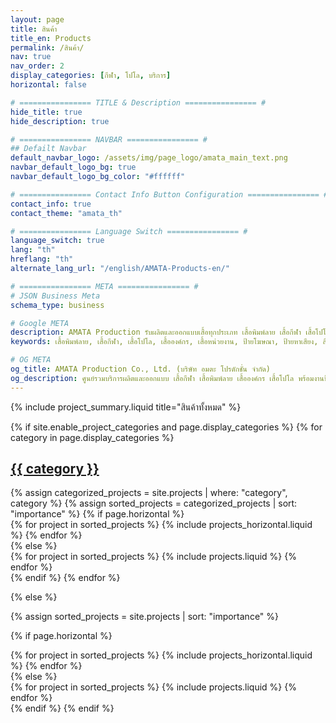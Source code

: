 ```yaml
---
layout: page
title: สินค้า
title_en: Products
permalink: /สินค้า/
nav: true
nav_order: 2
display_categories: [กีฬา, โปโล, บริการ]
horizontal: false

# ================ TITLE & Description ================ #
hide_title: true
hide_description: true

# ================ NAVBAR ================ #
## Defailt Navbar
default_navbar_logo: /assets/img/page_logo/amata_main_text.png
navbar_default_logo_bg: true
navbar_default_logo_bg_color: "#ffffff" 

# ================ Contact Info Button Configuration ================ #
contact_info: true
contact_theme: "amata_th"

# ================ Language Switch ================ #
language_switch: true
lang: "th"
hreflang: "th"
alternate_lang_url: "/english/AMATA-Products-en/"

# ================ META ================ #
# JSON Business Meta
schema_type: business

# Google META
description: AMATA Production รับผลิตและออกแบบเสื้อทุกประเภท เสื้อพิมพ์ลาย เสื้อกีฬา เสื้อโปโล เสื้อหน่วยงาน พร้อมงานป้ายโฆษณา ป้ายหาเสียง และสื่อสิ่งพิมพ์ครบวงจร ด้วยดีไซน์ทันสมัย คุณภาพสูง ราคาจากโรงงาน ส่งไว ตรงเวลา
keywords: เสื้อพิมพ์ลาย, เสื้อกีฬา, เสื้อโปโล, เสื้อองค์กร, เสื้อหน่วยงาน, ป้ายโฆษณา, ป้ายหาเสียง, สื่อสิ่งพิมพ์, รับออกแบบเสื้อ, รับผลิตเสื้อ, โรงงานเสื้อ, ผลิตงานพิมพ์, ผลิตสื่อพิมพ์, เสื้อทีม, รับพิมพ์ป้าย, เสื้อพรีเมียม

# OG META
og_title: AMATA Production Co., Ltd. (บริษัท อมตะ โปรดักชั่น จำกัด)
og_description: ศูนย์รวมบริการผลิตและออกแบบ เสื้อกีฬา เสื้อพิมพ์ลาย เสื้อองค์กร เสื้อโปโล พร้อมงานป้ายโฆษณา ป้ายหาเสียง และสื่อสิ่งพิมพ์ทุกชนิด โดยทีมงานมืออาชีพ ผลิตเร็ว ส่งไว ราคาโรงงาน ครบจบในที่เดียว
---
```

<!-- All Projects -->
{% include project_summary.liquid title="สินค้าทั้งหมด" %}

<!-- pages/projects.md -->
<div class="projects">
{% if site.enable_project_categories and page.display_categories %}
  <!-- Display categorized projects -->
  {% for category in page.display_categories %}
  <a id="{{ category }}" href=".#{{ category }}">
    <h2 class="category">{{ category }}</h2>
  </a>
  {% assign categorized_projects = site.projects | where: "category", category %}
  {% assign sorted_projects = categorized_projects | sort: "importance" %}
  <!-- Generate cards for each project -->
  {% if page.horizontal %}
  <div class="container">
    <div class="row row-cols-1 row-cols-md-2">
    {% for project in sorted_projects %}
      {% include projects_horizontal.liquid %}
    {% endfor %}
    </div>
  </div>
  {% else %}
  <div class="row row-cols-1 row-cols-md-3">
    {% for project in sorted_projects %}
      {% include projects.liquid %}
    {% endfor %}
  </div>
  {% endif %}
  {% endfor %}

{% else %}

<!-- Display projects without categories -->

{% assign sorted_projects = site.projects | sort: "importance" %}

  <!-- Generate cards for each project -->

{% if page.horizontal %}

  <div class="container">
    <div class="row row-cols-1 row-cols-md-2">
    {% for project in sorted_projects %}
      {% include projects_horizontal.liquid %}
    {% endfor %}
    </div>
  </div>
  {% else %}
  <div class="row row-cols-1 row-cols-md-3">
    {% for project in sorted_projects %}
      {% include projects.liquid %}
    {% endfor %}
  </div>
  {% endif %}
{% endif %}
</div>